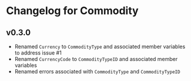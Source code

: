 # Changelog for Commodity

## v0.3.0

+ Renamed `Currency` to `CommodityType` and associated member variables to address issue #1
+ Renamed `CurrencyCode` to `CommodityTypeID` and associated member variables
+ Renamed errors associated with `CommodityType` and `CommodityTypeID`
